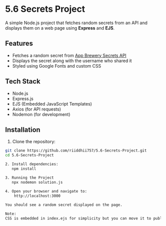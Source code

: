 # 5.6 Secrets Project

A simple Node.js project that fetches random secrets from an API and displays them on a web page using **Express** and **EJS**.

## Features

- Fetches a random secret from [App Brewery Secrets API](https://secrets-api.appbrewery.com/random)  
- Displays the secret along with the username who shared it  
- Styled using Google Fonts and custom CSS  

## Tech Stack

- Node.js
- Express.js
- EJS (Embedded JavaScript Templates)
- Axios (for API requests)
- Nodemon (for development)

## Installation

1. Clone the repository:

```bash
git clone https://github.com/riiddhii757/5.6-Secrets-Project.git
cd 5.6-Secrets-Project

2. Install dependencies:
   npm install

3. Running the Project
   npx nodemon solution.js

4. Open your browser and navigate to:
    http://localhost:3000
    
You should see a random secret displayed on the page.

Note:
CSS is embedded in index.ejs for simplicity but you can move it to public/styles/main.css for better structure.